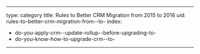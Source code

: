 
---
type: category
title: Rules to Better CRM Migration from 2015 to 2016
uid: rules-to-better-crm-migration-from--to-
index:
 - do-you-apply-crm--update-rollup--before-upgrading-to-
 - do-you-know-how-to-upgrade-crm--to-
---



